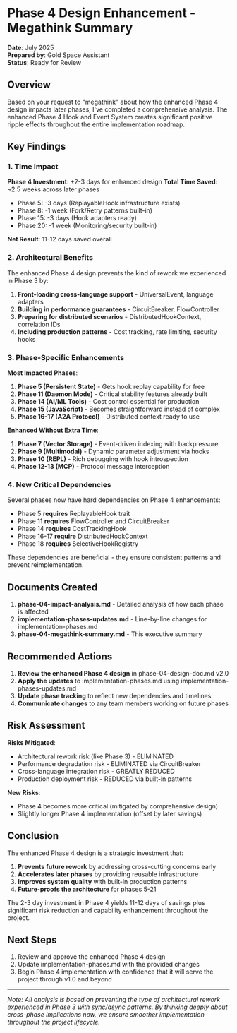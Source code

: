 # Phase 4 Design Enhancement - Megathink Summary

**Date**: July 2025  
**Prepared by**: Gold Space Assistant  
**Status**: Ready for Review

## Overview

Based on your request to "megathink" about how the enhanced Phase 4 design impacts later phases, I've completed a comprehensive analysis. The enhanced Phase 4 Hook and Event System creates significant positive ripple effects throughout the entire implementation roadmap.

## Key Findings

### 1. Time Impact

**Phase 4 Investment**: +2-3 days for enhanced design
**Total Time Saved**: ~2.5 weeks across later phases

- Phase 5: -3 days (ReplayableHook infrastructure exists)
- Phase 8: -1 week (Fork/Retry patterns built-in)  
- Phase 15: -3 days (Hook adapters ready)
- Phase 20: -1 week (Monitoring/security built-in)

**Net Result**: 11-12 days saved overall

### 2. Architectural Benefits

The enhanced Phase 4 design prevents the kind of rework we experienced in Phase 3 by:

1. **Front-loading cross-language support** - UniversalEvent, language adapters
2. **Building in performance guarantees** - CircuitBreaker, FlowController
3. **Preparing for distributed scenarios** - DistributedHookContext, correlation IDs
4. **Including production patterns** - Cost tracking, rate limiting, security hooks

### 3. Phase-Specific Enhancements

**Most Impacted Phases**:

1. **Phase 5 (Persistent State)** - Gets hook replay capability for free
2. **Phase 11 (Daemon Mode)** - Critical stability features already built
3. **Phase 14 (AI/ML Tools)** - Cost control essential for production
4. **Phase 15 (JavaScript)** - Becomes straightforward instead of complex
5. **Phase 16-17 (A2A Protocol)** - Distributed context ready to use

**Enhanced Without Extra Time**:

1. **Phase 7 (Vector Storage)** - Event-driven indexing with backpressure
2. **Phase 9 (Multimodal)** - Dynamic parameter adjustment via hooks
3. **Phase 10 (REPL)** - Rich debugging with hook introspection
4. **Phase 12-13 (MCP)** - Protocol message interception

### 4. New Critical Dependencies

Several phases now have hard dependencies on Phase 4 enhancements:

- Phase 5 **requires** ReplayableHook trait
- Phase 11 **requires** FlowController and CircuitBreaker  
- Phase 14 **requires** CostTrackingHook
- Phase 16-17 **require** DistributedHookContext
- Phase 18 **requires** SelectiveHookRegistry

These dependencies are beneficial - they ensure consistent patterns and prevent reimplementation.

## Documents Created

1. **phase-04-impact-analysis.md** - Detailed analysis of how each phase is affected
2. **implementation-phases-updates.md** - Line-by-line changes for implementation-phases.md
3. **phase-04-megathink-summary.md** - This executive summary

## Recommended Actions

1. **Review the enhanced Phase 4 design** in phase-04-design-doc.md v2.0
2. **Apply the updates** to implementation-phases.md using implementation-phases-updates.md
3. **Update phase tracking** to reflect new dependencies and timelines
4. **Communicate changes** to any team members working on future phases

## Risk Assessment

**Risks Mitigated**:
- Architectural rework risk (like Phase 3) - ELIMINATED
- Performance degradation risk - ELIMINATED via CircuitBreaker
- Cross-language integration risk - GREATLY REDUCED
- Production deployment risk - REDUCED via built-in patterns

**New Risks**:
- Phase 4 becomes more critical (mitigated by comprehensive design)
- Slightly longer Phase 4 implementation (offset by later savings)

## Conclusion

The enhanced Phase 4 design is a strategic investment that:

1. **Prevents future rework** by addressing cross-cutting concerns early
2. **Accelerates later phases** by providing reusable infrastructure
3. **Improves system quality** with built-in production patterns
4. **Future-proofs the architecture** for phases 5-21

The 2-3 day investment in Phase 4 yields 11-12 days of savings plus significant risk reduction and capability enhancement throughout the project.

## Next Steps

1. Review and approve the enhanced Phase 4 design
2. Update implementation-phases.md with the provided changes
3. Begin Phase 4 implementation with confidence that it will serve the project through v1.0 and beyond

---

*Note: All analysis is based on preventing the type of architectural rework experienced in Phase 3 with sync/async patterns. By thinking deeply about cross-phase implications now, we ensure smoother implementation throughout the project lifecycle.*